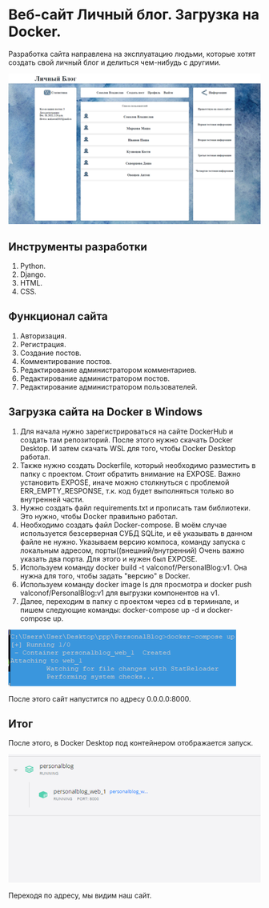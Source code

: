 Веб-сайт Личный блог. Загрузка на Docker.
==================
Разработка сайта направлена на эксплуатацию людьми, которые хотят создать свой личный блог и делиться чем-нибудь с другими.

![GitHub](/screenshots/1scr.png)

Инструменты разработки
-------------------
1. Python.
2. Django.
3. HTML.
4. CSS.

Функционал сайта
-------------------
1. Авторизация.
2. Регистрация.
3. Создание постов.
4. Комментирование постов.
5. Редактирование администратором комментариев.
6. Редактирование администратором постов.
7. Редактирование администратором пользователей.

Загрузка сайта на Docker в Windows
-------------------
1. Для начала нужно зарегистрироваться на сайте DockerHub и создать там репозиторий. После этого нужно скачать Docker Desktop. И затем скачать WSL для того, чтобы Docker Desktop работал.
2. Также нужно создать Dockerfile, который необходимо разместить в папку с проектом. Стоит обратить внимание на EXPOSE. Важно установить EXPOSE, иначе можно столкнуться с проблемой ERR_EMPTY_RESPONSE, т.к. код будет выполняться только во внутренней части.
3. Нужно создать файл requirements.txt и прописать там библиотеки. Это нужно, чтобы Docker правильно работал.
4. Необходимо создать файл Docker-compose. В моём случае используется безсерверная СУБД SQLite, и её указывать в данном файле не нужно. Указываем версию компоса, команду запуска с локальным адресом, порты((внешний/внутренний) Очень важно указать два порта. Для этого и нужен был EXPOSE.
5. Используем команду docker build -t valconof/PersonalBlog:v1. Она нужна для того, чтобы задать "версию" в Docker.
6. Используем команду docker image ls для просмотра и docker push valconof/PersonalBlog:v1 для выгрузки компонентов на v1.
7. Далее, переходим в папку с проектом через cd в терминале, и пишем следующие команды: docker-compose up -d и docker-compose up. 

![GitHub](/screenshots/3scr.png)

После этого сайт напустится по адресу 0.0.0.0:8000.

Итог
-------------------
После этого, в Docker Desktop под контейнером отображается запуск.

![GitHub](/screenshots/2scr.png)

Переходя по адресу, мы видим наш сайт.
